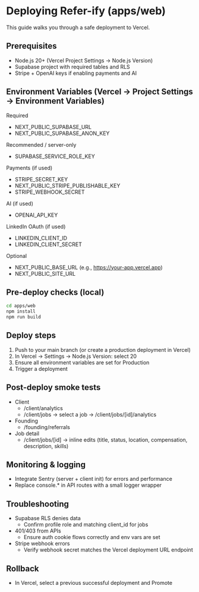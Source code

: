 # Deploying Refer-ify (apps/web)

This guide walks you through a safe deployment to Vercel.

## Prerequisites
- Node.js 20+ (Vercel Project Settings → Node.js Version)
- Supabase project with required tables and RLS
- Stripe + OpenAI keys if enabling payments and AI

## Environment Variables (Vercel → Project Settings → Environment Variables)
Required
- NEXT_PUBLIC_SUPABASE_URL
- NEXT_PUBLIC_SUPABASE_ANON_KEY

Recommended / server-only
- SUPABASE_SERVICE_ROLE_KEY

Payments (if used)
- STRIPE_SECRET_KEY
- NEXT_PUBLIC_STRIPE_PUBLISHABLE_KEY
- STRIPE_WEBHOOK_SECRET

AI (if used)
- OPENAI_API_KEY

LinkedIn OAuth (if used)
- LINKEDIN_CLIENT_ID
- LINKEDIN_CLIENT_SECRET

Optional
- NEXT_PUBLIC_BASE_URL (e.g., https://your-app.vercel.app)
- NEXT_PUBLIC_SITE_URL

## Pre-deploy checks (local)
```bash
cd apps/web
npm install
npm run build
```

## Deploy steps
1. Push to your main branch (or create a production deployment in Vercel)
2. In Vercel → Settings → Node.js Version: select 20
3. Ensure all environment variables are set for Production
4. Trigger a deployment

## Post-deploy smoke tests
- Client
  - /client/analytics
  - /client/jobs → select a job → /client/jobs/[id]/analytics
- Founding
  - /founding/referrals
- Job detail
  - /client/jobs/[id] → inline edits (title, status, location, compensation, description, skills)

## Monitoring & logging
- Integrate Sentry (server + client init) for errors and performance
- Replace console.* in API routes with a small logger wrapper

## Troubleshooting
- Supabase RLS denies data
  - Confirm profile role and matching client_id for jobs
- 401/403 from APIs
  - Ensure auth cookie flows correctly and env vars are set
- Stripe webhook errors
  - Verify webhook secret matches the Vercel deployment URL endpoint

## Rollback
- In Vercel, select a previous successful deployment and Promote

